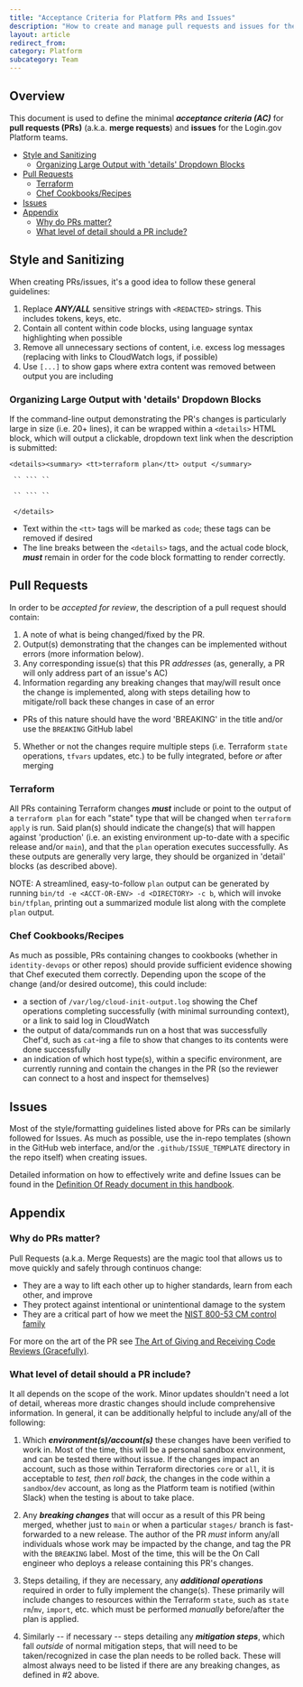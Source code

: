 ```yaml
---
title: "Acceptance Criteria for Platform PRs and Issues"
description: "How to create and manage pull requests and issues for the Login.gov Platform Teams."
layout: article
redirect_from:
category: Platform
subcategory: Team
---
```


## Overview

This document is used to define the minimal ***acceptance criteria (AC)*** for **pull requests (PRs)** (a.k.a. **merge requests**) and **issues** for the Login.gov Platform teams.

<!-- MarkdownTOC -->

- [Style and Sanitizing](#style-and-sanitizing)
   - [Organizing Large Output with 'details' Dropdown Blocks](#organizing-large-output-with-details-dropdown-blocks)
- [Pull Requests](#pull-requests)
   - [Terraform](#terraform)
   - [Chef Cookbooks/Recipes](#chef-cookbooksrecipes)
- [Issues](#issues)
- [Appendix](#appendix)
   - [Why do PRs matter?](#why-do-prs-matter)
   - [What level of detail should a PR include?](#what-level-of-detail-should-a-pr-include)

<!-- /MarkdownTOC -->

## Style and Sanitizing

When creating PRs/issues, it's a good idea to follow these general guidelines:

1. Replace ***ANY/ALL*** sensitive strings with `<REDACTED>` strings. This includes tokens, keys, etc.
2. Contain all content within code blocks, using language syntax highlighting when possible
3. Remove all unnecessary sections of content, i.e. excess log messages (replacing with links to CloudWatch logs, if possible)
4. Use `[...]` to show gaps where extra content was removed between output you are including

### Organizing Large Output with 'details' Dropdown Blocks

If the command-line output demonstrating the PR's changes is particularly large in size (i.e. 20+ lines), it can be wrapped within a `<details>` HTML block, which will output a clickable, dropdown text link when the description is submitted:

   ```
   <details><summary> <tt>terraform plan</tt> output </summary>

	`` ``` ``

	`` ``` ``

	</details>
   ```
   
* Text within the `<tt>` tags will be marked as `code`; these tags can be removed if desired
* The line breaks between the `<details>` tags, and the actual code block, ***must*** remain in order for the code block formatting to render correctly.

## Pull Requests

In order to be *accepted for review*, the description of a pull request should contain:

1. A note of what is being changed/fixed by the PR.
2. Output(s) demonstrating that the changes can be implemented without errors (more information below).
3. Any corresponding issue(s) that this PR *addresses* (as, generally, a PR will only address part of an issue's AC)
4. Information regarding any breaking changes that may/will result once the change is implemented, along with steps detailing how to mitigate/roll back these changes in case of an error
  - PRs of this nature should have the word 'BREAKING' in the title and/or use the `BREAKING` GitHub label
5. Whether or not the changes require multiple steps (i.e. Terraform `state` operations, `tfvars` updates, etc.) to be fully integrated, before _or_ after merging

### Terraform

All PRs containing Terraform changes ***must*** include or point to the output of a `terraform plan` for each "state" type that will be changed when `terraform apply` is run. Said plan(s) should indicate the change(s) that will happen against 'production' (i.e. an existing environment up-to-date with a specific release and/or `main`), and that the `plan` operation executes successfully. As these outputs are generally very large, they should be organized in 'detail' blocks (as described above).

NOTE: A streamlined, easy-to-follow `plan` output can be generated by running `bin/td -e <ACCT-OR-ENV> -d <DIRECTORY> -c b`, which will invoke `bin/tfplan`, printing out a summarized module list along with the complete `plan` output.

### Chef Cookbooks/Recipes

As much as possible, PRs containing changes to cookbooks (whether in `identity-devops` or other repos) should provide sufficient evidence showing that Chef executed them correctly. Depending upon the scope of the change (and/or desired outcome), this could include:

- a section of `/var/log/cloud-init-output.log` showing the Chef operations completing successfully (with minimal surrounding context), or a link to said log in CloudWatch
- the output of data/commands run on a host that was successfully Chef'd, such as `cat`-ing a file to show that changes to its contents were done successfully
- an indication of which host type(s), within a specific environment, are currently running and contain the changes in the PR (so the reviewer can connect to a host and inspect for themselves)

## Issues

Most of the style/formatting guidelines listed above for PRs can be similarly followed for Issues. As much as possible, use the in-repo templates (shown in the GitHub web interface, and/or the `.github/ISSUE_TEMPLATE` directory in the repo itself) when creating issues.

Detailed information on how to effectively write and define Issues can be found in the [Definition Of Ready document in this handbook](https://handbook.login.gov/articles/definition-of-ready.html).

## Appendix

### Why do PRs matter?

Pull Requests (a.k.a. Merge Requests) are the magic tool that allows us to move quickly and safely through continuos change:

* They are a way to lift each other up to higher standards, learn from each other, and improve
* They protect against intentional or unintentional damage to the system
* They are a critical part of how we meet the [NIST 800-53 CM control family](https://csrc.nist.gov/projects/cprt/catalog#/cprt/framework/version/SP_800_53_5_1_0/home?element=CM)

For more on the art of the PR see
[The Art of Giving and Receiving Code Reviews (Gracefully)](https://www.alexandra-hill.com/2018/06/25/the-art-of-giving-and-receiving-code-reviews/).

### What level of detail should a PR include?

It all depends on the scope of the work. Minor updates shouldn't need a lot of detail, whereas more drastic changes should include comprehensive information. In general, it can be additionally helpful to include any/all of the following:

1. Which ***environment(s)/account(s)*** these changes have been verified to work in. Most of the time, this will be a personal sandbox environment, and can be tested there without issue. If the changes impact an account, such as those within Terraform directories `core` or `all`, it is acceptable to *test, then roll back,* the changes in the code within a `sandbox`/`dev` account, as long as the Platform team is notified (within Slack) when the testing is about to take place.

2. Any ***breaking changes*** that will occur as a result of this PR being merged, whether just to `main` or when a particular `stages/` branch is fast-forwarded to a new release. The author of the PR *must* inform any/all individuals whose work may be impacted by the change, and tag the PR with the `BREAKING` label. Most of the time, this will be the On Call engineer who deploys a release containing this PR's changes.

3. Steps detailing, if they are necessary, any ***additional operations*** required in order to fully implement the change(s). These primarily will include changes to resources within the Terraform `state`, such as `state rm`/`mv`, `import`, etc. which must be performed *manually* before/after the plan is applied.

4. Similarly -- if necessary -- steps detailing any ***mitigation steps***, which fall *outside* of normal mitigation steps, that will need to be taken/recognized in case the plan needs to be rolled back. These will almost always need to be listed if there are any breaking changes, as defined in #2 above.
